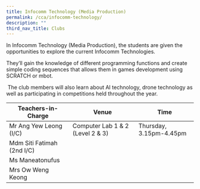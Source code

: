 ```yaml
---
title: Infocomm Technology (Media Production)
permalink: /cca/infocomm-technology/
description: ""
third_nav_title: Clubs
---
```

In Infocomm Technology (Media Production), the students are given the opportunities to explore the current Infocomm Technologies.

They’ll gain the knowledge of different programming functions and create simple coding sequences that allows them in games development using SCRATCH or mbot.

 The club members will also learn about AI technology, drone technology as well as participating in competitions held throughout the year.


| Teachers-in-Charge | Venue | Time |
| -------- | -------- | -------- |
| Mr Ang Yew Leong (I/C)     | Computer Lab 1 & 2 (Level 2 & 3)     | Thursday, 3.15pm-4.45pm     |
| Mdm Siti Fatimah (2nd I/C)     |      |      |
| Ms Maneatonufus    |     |    |
| Mrs Ow Weng Keong    |      |      |